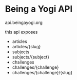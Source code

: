 Being a Yogi API
================

api.beingayogi.org

this api exposes
- articles 
- articles/{slug}
- subjects
- subjects/{subject}
- challenges
- challenges/{challenge}
- challenges/{challenge}/{slug}
